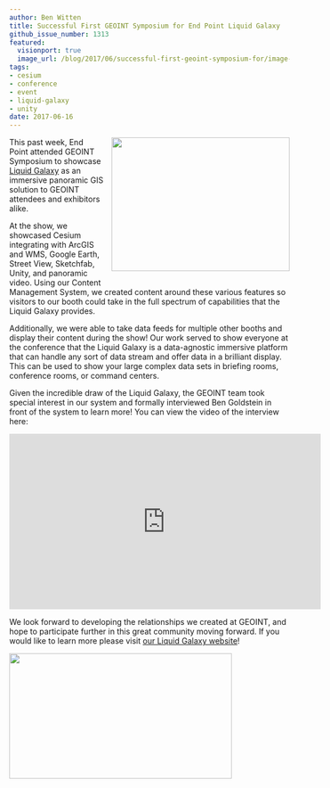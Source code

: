 ```yaml
---
author: Ben Witten
title: Successful First GEOINT Symposium for End Point Liquid Galaxy
github_issue_number: 1313
featured:
  visionport: true
  image_url: /blog/2017/06/successful-first-geoint-symposium-for/image-0-big.jpeg
tags:
- cesium
- conference
- event
- liquid-galaxy
- unity
date: 2017-06-16
---
```


<div class="separator" style="clear: both; text-align: center;"><a href="/blog/2017/06/successful-first-geoint-symposium-for/image-0-big.jpeg" imageanchor="1" style="clear: right; float: right; margin-bottom: 1em; margin-left: 1em;"><img border="0" data-original-height="1201" data-original-width="1600" height="240" src="/blog/2017/06/successful-first-geoint-symposium-for/image-0.jpeg" width="320"/></a></div>

This past week, End Point attended GEOINT Symposium to showcase [Liquid Galaxy](https://liquidgalaxy.endpoint.com/) as an immersive panoramic GIS solution to GEOINT attendees and exhibitors alike.

At the show, we showcased Cesium integrating with ArcGIS and WMS, Google Earth, Street View, Sketchfab, Unity, and panoramic video. Using our Content Management System, we created content around these various features so visitors to our booth could take in the full spectrum of capabilities that the Liquid Galaxy provides.

Additionally, we were able to take data feeds for multiple other booths and display their content during the show! Our work served to show everyone at the conference that the Liquid Galaxy is a data-agnostic immersive platform that can handle any sort of data stream and offer data in a brilliant display. This can be used to show your large complex data sets in briefing rooms, conference rooms, or command centers.

Given the incredible draw of the Liquid Galaxy, the GEOINT team took special interest in our system and formally interviewed Ben Goldstein in front of the system to learn more! You can view the video of the interview here:

<iframe allowfullscreen="" frameborder="0" height="315" src="https://www.youtube.com/embed/w6aEGE8lmrg" width="560"></iframe>

We look forward to developing the relationships we created at GEOINT, and hope to participate further in this great community moving forward. If you would like to learn more please visit [our Liquid Galaxy website](https://www.visionport.com/)!

<a href="/blog/2017/06/successful-first-geoint-symposium-for/image-1-big.png" imageanchor="1"><img border="0" data-original-height="845" data-original-width="1504" height="225" src="/blog/2017/06/successful-first-geoint-symposium-for/image-1.png" width="400"/></a>
